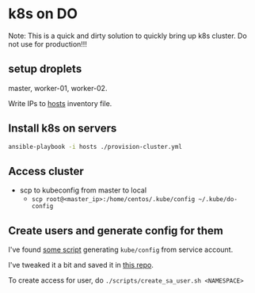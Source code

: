 # k8s on DO

Note: This is a quick and dirty solution to quickly bring up k8s cluster. Do not use for production!!!

## setup droplets

master, worker-01, worker-02.

Write IPs to [hosts](./hosts) inventory file.

## Install k8s on servers

```bash
ansible-playbook -i hosts ./provision-cluster.yml
```

## Access cluster

- scp to kubeconfig from master to local
  - `scp root@<master_ip>:/home/centos/.kube/config ~/.kube/do-config`

## Create users and generate config for them

I've found [some script](https://gist.github.com/innovia/fbba8259042f71db98ea8d4ad19bd708) generating `kube/config` from service account.

I've tweaked it a bit and saved it in [this repo](./scripts/create_sa_user.sh).

To create access for user, do `./scripts/create_sa_user.sh <NAMESPACE>`
